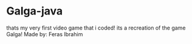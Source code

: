 # Galga-java
thats my very first video game that i coded! its a recreation of the game Galga!
Made by: Feras Ibrahim
